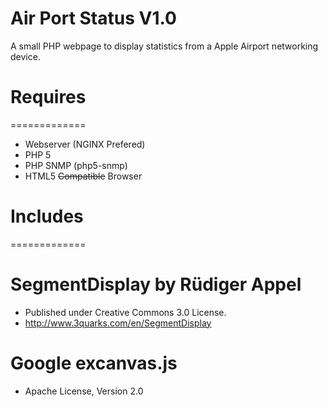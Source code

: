 Air Port Status V1.0
=============

A small PHP webpage to display statistics from a Apple Airport networking device.

# Requires
=============
* Webserver (NGINX Prefered)
* PHP 5
* PHP SNMP (php5-snmp)
* HTML5 ~~Compatible~~ Browser

# Includes
=============
# SegmentDisplay by Rüdiger Appel
* Published under Creative Commons 3.0 License.
* http://www.3quarks.com/en/SegmentDisplay

# Google excanvas.js
* Apache License, Version 2.0